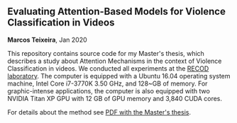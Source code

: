 Evaluating Attention-Based Models for Violence Classification in Videos
------------------------------------------------------------
**Marcos Teixeira**, Jan 2020

This repository contains source code for my Master's thesis, which describes a study about Attention Mechanisms in the context of Violence Classification in videos. We conducted all experiments at the [RECOD laboratory](https://recodbr.wordpress.com). The computer is equipped with a Ubuntu 16.04 operating system machine, Intel Core i7-3770K 3.50 GHz, and 128~GB of memory. For graphic-intense applications, the computer is also equipped with two NVIDIA Titan XP GPU with 12 GB of GPU memory and 3,840 CUDA cores. 

For details about the method see [PDF with the Master's thesis](https://drive.google.com/file/d/1SfwYSlannkKXnHxuOlJodt2baYoow6-g/view?usp=sharing).

